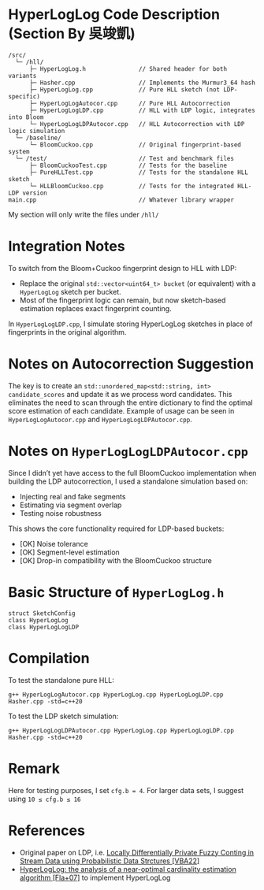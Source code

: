 # HyperLogLog Code Description (Section By 吳竣凱)
```
/src/
  └─ /hll/
      ├─ HyperLogLog.h               // Shared header for both variants
      ├─ Hasher.cpp                  // Implements the Murmur3_64 hash
      ├─ HyperLogLog.cpp             // Pure HLL sketch (not LDP-specific)
      ├─ HyperLogLogAutocor.cpp      // Pure HLL Autocorrection
      ├─ HyperLogLogLDP.cpp          // HLL with LDP logic, integrates into Bloom
      └─ HyperLogLogLDPAutocor.cpp   // HLL Autocorrection with LDP logic simulation
  └─ /baseline/
      └─ BloomCuckoo.cpp             // Original fingerprint-based system
  └─ /test/                          // Test and benchmark files
      ├─ BloomCuckooTest.cpp         // Tests for the baseline
      ├─ PureHLLTest.cpp             // Tests for the standalone HLL sketch
      └─ HLLBloomCuckoo.cpp          // Tests for the integrated HLL-LDP version
main.cpp                             // Whatever library wrapper
```

My section will only write the files under `/hll/`

# Integration Notes

To switch from the Bloom+Cuckoo fingerprint design to HLL with LDP:

- Replace the original `std::vector<uint64_t> bucket` (or equivalent) with a `HyperLogLog` sketch per bucket.
- Most of the fingerprint logic can remain, but now sketch-based estimation replaces exact fingerprint counting.

In `HyperLogLogLDP.cpp`, I simulate storing HyperLogLog sketches in place of fingerprints in the original algorithm.

# Notes on Autocorrection Suggestion
The key is to create an `std::unordered_map<std::string, int> candidate_scores` and update it as we process word candidates. This eliminates the need to scan through the entire dictionary to find the optimal score estimation of each candidate. Example of usage can be seen in `HyperLogLogAutocor.cpp` and `HyperLogLogLDPAutocor.cpp`.

# Notes on `HyperLogLogLDPAutocor.cpp`
Since I didn’t yet have access to the full BloomCuckoo implementation when building the LDP autocorrection, I used a standalone simulation based on:
 - Injecting real and fake segments
 - Estimating via segment overlap
 - Testing noise robustness

This shows the core functionality required for LDP-based buckets:
 - [OK] Noise tolerance
 - [OK] Segment-level estimation
 - [OK] Drop-in compatibility with the BloomCuckoo structure

# Basic Structure of `HyperLogLog.h`
```
struct SketchConfig
class HyperLogLog
class HyperLogLogLDP
```

# Compilation
To test the standalone pure HLL:

```
g++ HyperLogLogAutocor.cpp HyperLogLog.cpp HyperLogLogLDP.cpp Hasher.cpp -std=c++20
```

To test the LDP sketch simulation:

```
g++ HyperLogLogLDPAutocor.cpp HyperLogLog.cpp HyperLogLogLDP.cpp Hasher.cpp -std=c++20
```

# Remark
Here for testing purposes, I set `cfg.b = 4`. For larger data sets, I suggest using `10 ≤ cfg.b ≤ 16`

# References
 - Original paper on LDP, i.e. [Locally Differentially Private Fuzzy Conting in Stream Data using Probabilistic Data Strctures [VBA22]](https://ieeexplore.ieee.org/document/9855874) 
 - [HyperLogLog: the analysis of a near-optimal cardinality estimation algorithm [Fla+07]](https://algo.inria.fr/flajolet/Publications/FlFuGaMe07.pdf) to implement HyperLogLog